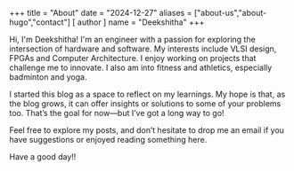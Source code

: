 +++
title = "About"
date = "2024-12-27"
aliases = ["about-us","about-hugo","contact"]
[ author ]
  name = "Deekshitha"
+++

Hi, I'm Deekshitha! I'm an engineer with a passion for exploring the intersection of hardware and software. My interests include VLSI design, FPGAs and Computer Architecture. I enjoy working on projects that challenge me to innovate.  I also am into fitness and athletics, especially badminton and yoga. 

I started this blog as a space to reflect on my learnings. My hope is that, as the blog grows, it can offer insights or solutions to some of your problems too. That’s the goal for now—but I’ve got a long way to go!

Feel free to explore my posts, and don’t hesitate to drop me an email if you have suggestions or enjoyed reading something here.

Have a good day!!